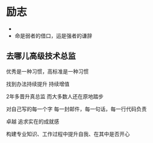 # 励志

- 
- 命是弱者的借口，运是强者的谦辞





## 去哪儿高级技术总监

优秀是一种习惯，高标准是一种习惯

找到办法持续提升 持续增值

2年多晋升真总监 而大多数人还在原地踏步

对自己写的每一个字 每一封邮件，每一句话，每一行代码负责

卓越 追求实在的成就感

构建专业知识、工作过程中提升自我、在其中是否开心

